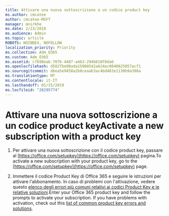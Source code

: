 ```yaml
---
title: Attivare una nuova sottoscrizione a un codice product key
ms.author: cmcatee
author: cmcatee-MSFT
manager: mnirkhe
ms.date: 2/23/2018
ms.audience: Admin
ms.topic: article
ROBOTS: NOINDEX, NOFOLLOW
localization_priority: Priority
ms.collection: Adm_O365
ms.custom: Adm_O365
ms.assetid: c7b98eab-707b-4487-a463-294b010f0da6
ms.openlocfilehash: d5827be98ada15060542a624ec9840625057acf1
ms.sourcegitcommit: d6ea5e9458a2b8ceaab3ac4bd483e1130b9a398a
ms.translationtype: MT
ms.contentlocale: it-IT
ms.lasthandoff: 01/15/2019
ms.locfileid: "28295774"
---
```

# <a name="activate-a-new-subscription-with-a-product-key"></a><span data-ttu-id="f4836-102">Attivare una nuova sottoscrizione a un codice product key</span><span class="sxs-lookup"><span data-stu-id="f4836-102">Activate a new subscription with a product key</span></span>

1. <span data-ttu-id="f4836-103">Per attivare una nuova sottoscrizione con il codice product key, passare al [https://office.com/setupkey](https://office.com/setupkey) pagina.</span><span class="sxs-lookup"><span data-stu-id="f4836-103">To activate a new subscription with your product key, go to the [https://office.com/setupkey](https://office.com/setupkey) page.</span></span> 
    
2. <span data-ttu-id="f4836-p101">Immettere il codice Product Key di Office 365 e seguire le istruzioni per attivare l'abbonamento. In caso di problemi con l'attivazione, vedere questo [elenco degli errori più comuni relativi ai codici Product Key e le relative soluzioni](https://support.office.com/article/88d337ab-e7b1-43eb-a25e-7d6204e91099).</span><span class="sxs-lookup"><span data-stu-id="f4836-p101">Enter your Office 365 product key and follow the prompts to activate your subscription. If you have problems with activation, check out this [list of common product key errors and solutions](https://support.office.com/article/88d337ab-e7b1-43eb-a25e-7d6204e91099).</span></span>
    

